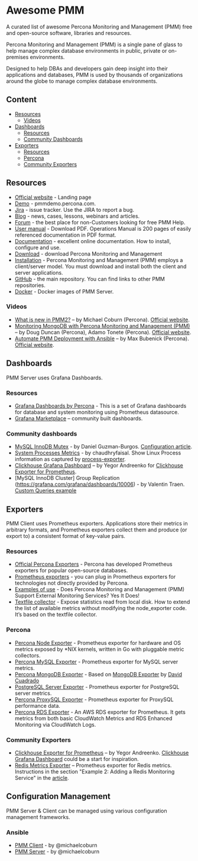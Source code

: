 # Awesome PMM

A curated list of awesome Percona Monitoring and Management (PMM) free and open-source software, libraries and resources. 

Percona Monitoring and Management (PMM) is a single pane of glass to help manage complex database environments in public, private or on-premises environments.

Designed to help DBAs and developers gain deep insight into their applications and databases, PMM is used by thousands of organizations around the globe to manage complex database environments.

## Content

- [Resources](#resources)
	- [Videos](#videos)
- [Dashboards](#dashboards)
    - [Resources](#resources-1)
    - [Community Dashboards](#community-dashboards)
- [Exporters](#exporters)
	- [Resources](#resources-2)
	- [Percona](#percona)
	- [Community Exporters](#community-exporters)

## Resources

- [Official website](https://www.percona.com/software/database-tools/percona-monitoring-and-management) - Landing page
- [Demo](https://pmmdemo.percona.com/graph/) - pmmdemo.percona.com.
- [Jira](https://jira.percona.com/projects/PMM/issues/) - issue tracker. Use the JIRA to report a bug.
- [Blog](https://www.percona.com/blog/tag/pmm/) - news, cases, lessons, webinars and articles.
- [Forum](https://www.percona.com/forums/questions-discussions/percona-monitoring-and-management) - the best place for non-Customers looking for free PMM Help.
- [User manual](https://learn.percona.com/download-percona-monitoring-and-management-pmm-manual-2-0) - Download PDF. Operations Manual is 200 pages of easily referenced documentation in PDF format.
- [Documentation](https://www.percona.com/doc/percona-monitoring-and-management/2.x/index.html) - excellent online documentation. How to install, configure and use.
- [Download](https://www.percona.com/downloads/pmm2/) - download Percona Monitoring and Management
- [Installation](https://www.percona.com/doc/percona-monitoring-and-management/2.x/install/index-server.html) - Percona Monitoring and Management (PMM) employs a client/server model. You must download and install both the client and server applications. 
- [GitHub](https://github.com/percona/pmm/tree/PMM-2.0) - the main repository. You can find links to other PMM repositories.
- [Docker](https://hub.docker.com/r/percona/pmm-server) - Docker images of PMM Server.


### Videos

- [What is new in PMM2?](https://www.youtube.com/watch?v=Tlxo2BMf9-c) – by Michael Coburn (Percona). [Official website](https://www.percona.com/resources/videos/whats-new-pmm2).
- [Monitoring MongoDB with Percona Monitoring and Management (PMM)](https://www.youtube.com/watch?v=FqdSs9H7mBM) – by Doug Duncan (Percona), Adamo Tonete (Percona). [Official website](https://www.percona.com/resources/videos/automate-pmm-deployment-ansible).
- [Automate PMM Deployment with Ansible](https://www.youtube.com/watch?v=OjKcSQOzNeQ) – by Max Bubenick (Percona). [Official website](https://www.percona.com/resources/videos/automate-pmm-deployment-ansible).

## Dashboards 

PMM Server uses Grafana Dashboards.

### Resources

- [Grafana Dashboards by Percona](https://github.com/percona/grafana-dashboards) - This is a set of Grafana dashboards for database and system monitoring using Prometheus datasource.
- [Grafana Marketplace](https://grafana.com/grafana/dashboards?search=PMM) – community built dashboards.

### Community dashboards

- [MySQL InnoDB Mutex](https://grafana.com/grafana/dashboards/9892) - by Daniel Guzman-Burgos. [Configuration article](https://www.percona.com/blog/2019/03/12/pmms-custom-queries-in-action-adding-a-graph-for-innodb-mutex-waits/).
- [System Processes Metrics](https://grafana.com/grafana/dashboards/8378) - by chaudhryfaisal. Show Linux Process information as captured by [process-exporter](https://github.com/ncabatoff/process-exporter).
- [Clickhouse Grafana Dashboard](https://grafana.com/grafana/dashboards/882) – by Yegor Andreenko for [Clickhouse Exporter for Prometheus](https://github.com/percona-lab/clickhouse_exporter).
- [MySQL InnoDB Cluster] Group Replication (https://grafana.com/grafana/dashboards/10006) - by Valentin Traen. [Custom Queries example](https://github.com/valentinmysql/MySQL-PMM-innodb_cluster_monitoring)

## Exporters

PMM Client uses Prometheus exporters. Applications store their metrics in arbitrary formats, and Prometheus exporters collect them and produce (or export to) a consistent format of key-value pairs.

### Resources

- [Official Percona Exporters](https://github.com/percona/pmm/tree/PMM-2.0#pmm-client) - Percona has developed Prometheus exporters for popular open-source databases.
- [Prometheus exporters](https://prometheus.io/docs/instrumenting/exporters/) - you can plug in Prometheus exporters for technologies not directly provided by Percona.
- [Examples of use](https://www.percona.com/blog/2018/02/12/percona-monitoring-management-pmm-support-external-monitoring-services-yes/) - Does Percona Monitoring and Management (PMM) Support External Monitoring Services? Yes It Does!
- [Textfile collector](https://www.percona.com/blog/2018/08/28/extend-metrics-for-percona-monitoring-and-management-without-modifying-code/) -  Expose statistics read from local disk. How to extend the list of available metrics without modifying the node_exporter code. It’s based on the textfile collector.

### Percona
- [Percona Node Exporter](https://github.com/percona/node_exporter) - Prometheus exporter for hardware and OS metrics exposed by \*NIX kernels, written in Go with pluggable metric collectors.
- [Percona MySQL Exporter](https://github.com/percona/mysqld_exporter) - Prometheus exporter for MySQL server metrics.
- [Percona MongoDB Exporter](https://github.com/percona/mongodb_exporter) - Based on [MongoDB Exporter](https://github.com/dcu/mongodb_exporter) by [David Cuadrado](https://github.com/dcu)
- [PostgreSQL Server Exporter](https://github.com/percona/postgres_exporter) - Prometheus exporter for PostgreSQL server metrics.
- [Percona ProxySQL Exporter](https://github.com/percona/proxysql_exporter) - Prometheus exporter for ProxySQL performance data.
- [Percona RDS Exporter](https://github.com/percona/rds_exporter) - An AWS RDS exporter for Prometheus. It gets metrics from both basic CloudWatch Metrics and RDS Enhanced Monitoring via CloudWatch Logs.

### Community Exporters

- [Clickhouse Exporter for Prometheus](https://github.com/percona-lab/clickhouse_exporter) – by Yegor Andreenko. [Clickhouse Grafana Dashboard](https://grafana.com/grafana/dashboards/882) could be a start for inspiration.
- [Redis Metrics Exporter](https://github.com/oliver006/redis_exporter) – Prometheus exporter for Redis metrics. Instructions in the section "Example 2: Adding a Redis Monitoring Service" in the [article](https://www.percona.com/blog/2018/02/12/percona-monitoring-management-pmm-support-external-monitoring-services-yes/).

## Configuration Management

PMM Server & Client can be managed using various configuration management frameworks.

### Ansible

- [PMM Client]() - by @michaelcoburn
- [PMM Server]() - by @michaelcoburn